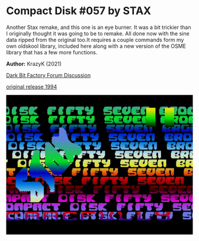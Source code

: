 # Compact Disk #057 by STAX
Another Stax remake, and this one is an eye burner. It was a bit trickier than I originally thought it was going to be to remake. All done now with the sine data ripped from the original too.It requires a couple commands form my own oldskool library, included here along with a new version of the OSME library that has a few more functions.


**Author:** KrazyK (2021)

[Dark Bit Factory Forum Discussion](https://www.dbfinteractive.com/forum/index.php?topic=6914.msg84902)

[original release 1994](https://demozoo.org/productions/76682/)

![enter image description here](stax57.jpg)